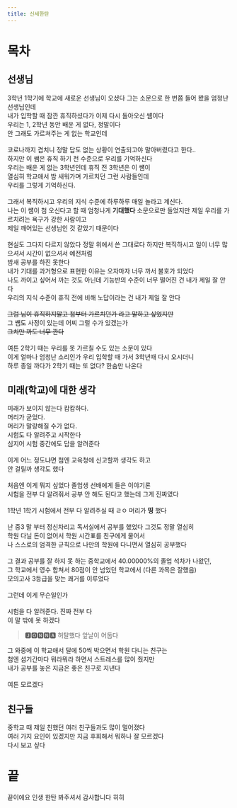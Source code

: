 ```yaml
---
title: 신세한탄
---
```


# 목차
## 선생님
3학년 1학기에 학교에 새로운 선생님이 오셨다 그는 소문으로 한 번쯤 들어 봤을 엄청난 선생님인데<br>
내가 입학할 때 잠깐 휴직하셨다가 이제 다시 돌아오신 썜이다 <br>
우리는 1, 2학년 동안 배운 게 없다, 정말이다<br> 안 그래도 가르쳐주는 게 없는 학교인데<br><br>
코로나까지 겹치니 정말 답도 없는 상황이 연출되고야 말아버렸다고 한다..<br>
하지만 이 쌤은 휴직 하기 전 수준으로 우리를 기억하신다<br>
우리는 배운 게 없는 3학년인데 휴직 전 3학년은 이 썜이<br> 열심히 학교애서 밤 새워가며 가르치던 그런 사람들인데 <br>
우리를 그렇게 기억하신다.<br><br>
그래서 복직하시고 우리의 지식 수준에 하루하루 매일 놀라고 계신다.<br>
나는 이 썜이 첨 오신다고 할 때 엄청나게 **기대했다** 소문으로만 들었지만 제일 우리를 가르치려는 욕구가 강한 사람이고<br>
제일 깨어있는 선생님인 것 같았기 때문이다<br><br>
현실도 그다지 다르지 않았다 정말 위에서 쓴 그대로다 하지만 복직하시고 일이 너무 많으셔서 시간이 없으셔서 예전처럼<br>
밤새 공부를 하진 못한다<br>
내가 기대를 과거형으로 표현한 이유는 오자마자 너무 까서 불호가 되었다<br>
나도 까이고 싶어서 까는 것도 아닌데 기능반의 수준이 너무 떨어진 건 내가 제일 잘 안다<br>
우리의 지식 수준이 휴직 전에 비해 노답이라는 건 내가 제일 잘 안다<br><br>
~~그럼 님이 휴직하지말고 첨부터 가르치던가 라고 말하고 싶었지만~~<br>
그 썜도 사정이 있는데 어찌 그럴 수가 있겠는가<br>
~~그치만 까도 너무 깐다~~<br><br>
여튼 2학기 때는 우리를 못 가르칠 수도 있는 소문이 있다<br>
이게 얼마나 엄청난 소리인가 우리 입학할 때 가서 3학년때 다시 오시더니<br>
하루 종일 까다가 2학기 때는 또 없다? 한숨만 나온다<br>

## 미래(학교)에 대한 생각
미래가 보이지 않는다 캄캄하다.<br>
머리가 굳었다.<br>
머리가 말랑해질 수가 없다.<br>
시험도 다 알려주고 시작한다<br>
심지어 시험 중간에도 답을 알려준다<br><br>
이게 어느 정도냐면 첨엔 교육청에 신고할까 생각도 하고<br>
안 걸릴까 생각도 했다<br><br>
처음엔 이게 뭐지 싶었다 졸업생 선배에게 들은 이야기론<br>
시험을 전부 다 알려줘서 공부 안 해도 된다고 했는데 그게 진짜였다<br><br>
1학년 1학기 시험에서 전부 다 알려주실 때 ㄹㅇ 머리가  **띵** 했다<br><br>
난 중3 말 부터 정신차리고 독서실에서 공부를 했었다 그것도 정말 열심히<br>
학원 다닐 돈이 없어서 학원 시간표를 친구에게 물어서<br>
나 스스로의 엄격한 규칙으로 나만의 학원에 다니면서 열심히 공부했다<br><br>
그 결과 공부를 잘 하지 못 하는 중학교에서 40.00000%의 졸업 석차가 나왔던, <br>
그 학교에서 영수 합쳐서 80점이 안 넘었던 학교에서 (다른 과목은 잘했음)<br>
모의고사 3등급을 맞는 쾌거를 이루었다<br><br>
그런데 이게 무슨일인가<br><br>
시험을 다 알려준다. 진짜 전부 다<br>
이 말 밖에 못 하겠다<br>
> 🅹🅾🅽🅽🅰 허탈했다 앞날이 어둡다

그 와중에 이 학교애서 달에 50씩 박으면서 학원 다니는 친구는<br>
첨엔 셤기간마다 뭐라뭐라 하면서 스트레스를 많이 줬지만<br>
내가 공부를 놓은 지금은 좋은 친구로 지낸다<br><br>
여튼 모르겠다<br>

## 친구들
중학교 때 제일 친했던 여러 친구들과도 많이 멀어졌다<br>
여러 가지 요인이 있겠지만 지금 후회해서 뭐하나 잘 모르겠다<br>
다시 보고 싶다<br>

# 끝
끝이에요 인생 한탄 봐주셔서 감사합니다 히히
